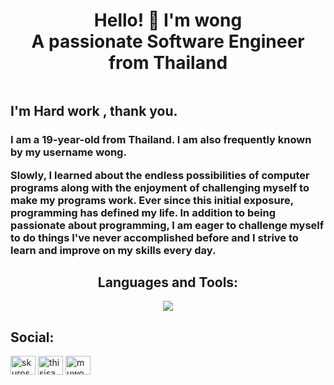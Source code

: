 
<h1 align="center"> Hello! 👋 I'm wong
<br>A passionate Software Engineer from Thailand </h1>

<img align="center" src=https://media.tenor.com/upZRqqfUnVEAAAAd/shy-lily.gif alt="" />
    
<h2 align="left">I'm Hard work , thank you.</h2>
<h3 align="left">I am a 19-year-old from Thailand. I am also frequently known by my username wong.

Slowly, I learned about the endless possibilities of computer programs along with the enjoyment of challenging myself to make my programs work. Ever since this initial exposure, programming has defined my life.
In addition to being passionate about programming, I am eager to challenge myself to do things I've never accomplished before and I strive to learn and improve on my skills every day.</h3>

<h2 align="center">Languages and Tools:</h2>
<p align="center">
  <a href="https://skillicons.dev">
    <img src="https://skillicons.dev/icons?i=js,ts,html,css,c,cpp,java,py,vue,vite,tailwind,nodejs,express,nestjs,git,firebase,docker,vim,postgres,mysql,mongodb" />
  </a>

<h2 align="left">Social:</h2>

<p align="left">
<a href="https://twitter.com/skurosawa1" target="blank"><img align="center" src="https://raw.githubusercontent.com/rahuldkjain/github-profile-readme-generator/master/src/images/icons/Social/twitter.svg" alt="skurosawa1" height="30" width="40" /></a>
<a href="https://instagram.com/thisisawong/" target="blank"><img align="center" src="https://raw.githubusercontent.com/rahuldkjain/github-profile-readme-generator/master/src/images/icons/Social/instagram.svg" alt="thisisawong/" height="30" width="40" /></a>
<a href="https://www.youtube.com/c/muwong" target="blank"><img align="center" src="https://raw.githubusercontent.com/rahuldkjain/github-profile-readme-generator/master/src/images/icons/Social/youtube.svg" alt="muwong" height="30" width="40" /></a>
</p>
<br clear="both">


